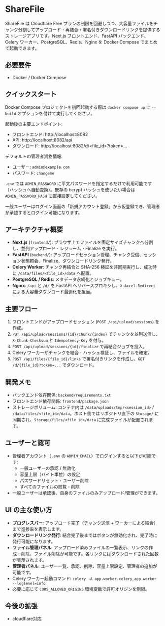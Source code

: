 # ShareFile

ShareFile は Cloudflare Free プランの制限を回避しつつ、大容量ファイルをチャンク分割してアップロード・再結合・署名付きダウンロードリンクを提供するストレージアプリです。Next.js フロントエンド、FastAPI バックエンド、Celery ワーカー、PostgreSQL、Redis、Nginx を Docker Compose でまとめて起動できます。

## 必要要件
- Docker / Docker Compose

## クイックスタート
Docker Compose プロジェクトを初回起動する際は `docker compose up` に `--build` オプションを付けて実行してください。

起動後の主要エンドポイント:
- フロントエンド: http://localhost:8082
- API: http://localhost:8082/api
- ダウンロード: http://localhost:8082/d/<file_id>?token=...

デフォルトの管理者資格情報:
- ユーザー: `admin@example.com`
- パスワード: `changeme`

`.env` では `ADMIN_PASSWORD` に平文パスワードを指定するだけで利用可能です（ハッシュへ自動変換）。既存の bcrypt ハッシュを使いたい場合は `ADMIN_PASSWORD_HASH` に直接設定してください。

一般ユーザーはログイン画面の「新規アカウント登録」から仮登録でき、管理者が承認するとログイン可能になります。

## アーキテクチャ概要
- **Next.js** (`frontend/`): ブラウザ上でファイルを固定サイズチャンクへ分割し、並列アップロード・レジューム・Finalize を実行。
- **FastAPI** (`backend/`): アップロードセッション管理、チャンク受信、セッション状態照会、Finalize、ダウンロードリンク発行。
- **Celery Worker**: チャンク再結合と SHA-256 検証を非同期実行し、成功時に `/data/files/<file_id>/data` へ配置。
- **PostgreSQL / Redis**: メタデータ永続化とジョブキュー。
- **Nginx**: `/api` と `/d/` を FastAPI へリバースプロキシし、`X-Accel-Redirect` による大容量ダウンロード最適化を担当。

## 主要フロー
1. フロントエンドがアップロードセッション (`POST /api/upload/sessions`) を作成。
2. `PUT /api/upload/sessions/{id}/chunk/{index}` でチャンクを並列送信し、`X-Chunk-Checksum` と `Idempotency-Key` を付与。
3. `POST /api/upload/sessions/{id}/finalize` で再結合ジョブを投入。
4. Celery ワーカーがチャンクを結合・ハッシュ検証し、ファイルを確定。
5. `POST /api/files/{file_id}/links` で署名付きリンクを作成し、`GET /d/{file_id}?token=...` でダウンロード。

## 開発メモ
- バックエンド依存関係: `backend/requirements.txt`
- フロントエンド依存関係: `frontend/package.json`
- ストレージボリューム: コンテナ内は `/data/uploads/tmp/<session_id>` / `/data/files/<file_id>/data`。ホスト側ではリポジトリ直下の `Storage/` に同期され、`Storage/files/<file_id>/data` に完成ファイルが配置されます。

## ユーザーと認可
- 管理者アカウント（`.env` の `ADMIN_EMAIL`）でログインすると以下が可能です:
  - 一般ユーザーの承認 / 無効化
  - 容量上限（バイト単位）の設定
  - パスワードリセット・ユーザー削除
  - すべてのファイルの閲覧・削除
- 一般ユーザーは承認後、自身のファイルのみアップロード/管理ができます。

## UI の主な使い方
- **プログレスバー**: アップロード完了（チャンク送信 + ワーカーによる結合）まで進捗率を表示します。
- **ダウンロードリンク発行**: 結合完了後まではボタンが無効化され、完了時に発行可能になります。
- **ファイル管理パネル**: アップロード済みファイルの一覧表示、リンクの作成・削除、ファイル削除が可能です。各リンクにはダウンロードされた回数が表示されます。
- **管理者パネル**: ユーザー一覧、承認、削除、容量上限設定、管理者の追加が可能です。
- Celery ワーカー起動コマンド: `celery -A app.worker.celery_app worker --loglevel=info`
- 必要に応じて `CORS_ALLOWED_ORIGINS` 環境変数で許可オリジンを制限。

## 今後の拡張
- cloudflare対応


